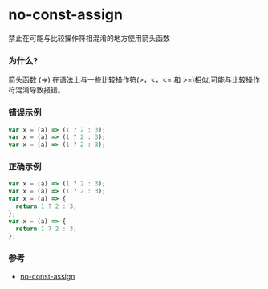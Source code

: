 # no-const-assign

禁止在可能与比较操作符相混淆的地方使用箭头函数

### 为什么?

箭头函数 (=>) 在语法上与一些比较操作符(>，<，<= 和 >=)相似,可能与比较操作符混淆导致报错。

### 错误示例

```js
var x = (a) => (1 ? 2 : 3);
var x = (a) => (1 ? 2 : 3);
var x = (a) => (1 ? 2 : 3);
```

### 正确示例

```js
var x = (a) => (1 ? 2 : 3);
var x = (a) => (1 ? 2 : 3);
var x = (a) => {
  return 1 ? 2 : 3;
};
var x = (a) => {
  return 1 ? 2 : 3;
};
```

### 参考

- [no-const-assign](https://eslint.org/docs/rules/no-const-assign)
